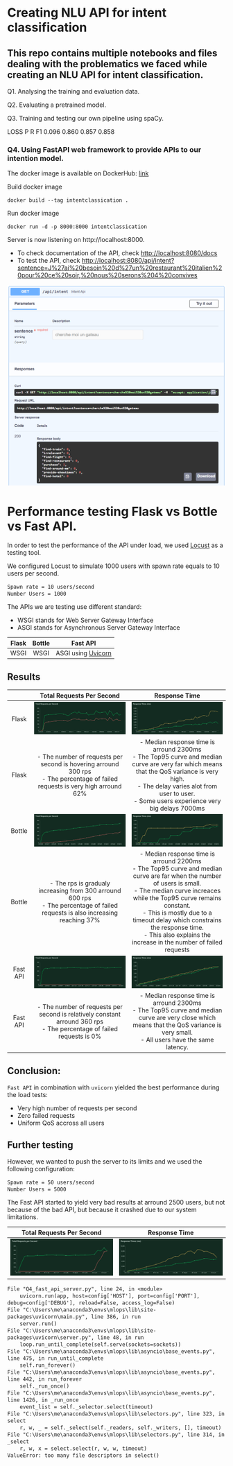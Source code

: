 # Creating NLU API for intent classification

## This repo contains multiple notebooks and files dealing with the problematics we faced while creating an NLU API for intent classification.

Q1. Analysing the training and evaluation data.

Q2. Evaluating a pretrained model.

Q3. Training and testing our own pipeline using spaCy.

LOSS       P        R        F1
0.096    0.860    0.857    0.858

### Q4. Using FastAPI web framework to provide APIs to our intention model.

The docker image is available on DockerHub: [link](https://hub.docker.com/repository/docker/csj0oe/mlops-wiidii)

Build docker image
```shell
docker build --tag intentclassication .
```

Run docker image
```shell
docker run -d -p 8000:8000 intentclassication
```

Server is now listening on http://localhost:8000.

- To check documentation of the API, check [http://localhost:8080/docs](http://localhost:8080/docs)
- To test the API, check [http://localhost:8080/api/intent?sentence=J%27ai%20besoin%20d%27un%20restaurant%20italien%20pour%20ce%20soir,%20nous%20serons%204%20convives](http://localhost:8080/api/intent/?sentence=J%27ai%20besoin%20d%27un%20restaurant%20italien%20pour%20ce%20soir,%20nous%20serons%204%20convives)

<!-- ![Testing API](images/testing1.PNG =250) -->
<img src="images/testing.png" width="600">


# Performance testing Flask vs Bottle vs Fast API.

In order to test the performance of the API under load, we used [Locust](https://locust.io/) as a testing tool.


We configured Locust to simulate 1000 users with spawn rate equals to 10 users per second.

```
Spawn rate = 10 users/second
Number Users = 1000
```

<!-- We are using , an ASGI server implementation, using uvloop and httptools.
The screenshot below depicts the test result. -->
<!-- ![Locust stats](scrots/locust_stats.png)
![Locust](scrots/locust.png) -->

The APIs we are testing use different standard:

* WSGI stands for Web Server Gateway Interface
* ASGI stands for Asynchronous Server Gateway Interface


| Flask | Bottle | Fast API |
|:-:|:-:|:-:|
| WSGI| WSGI | ASGI using [Uvicorn](https://www.uvicorn.org/) |

## Results

|| Total Requests Per Second | Response Time |
|:-:|:-------------------------:|:-------------------------:|
| Flask | ![Flask RPS](images/Flask_total_rps.png)  | ![Flask Response Time](images/Flask_response_times.png) | 
|Flask|- The number of requests per second is hovering arround 300 rps <br /> - The percentage of failed requests is very high arround 62%|- Median response time is arround 2300ms <br /> - The Top95 curve and median curve are very far which means that the QoS variance is very high. <br /> - The delay varies alot from user to user. <br /> - Some users experience very big delays 7000ms|
| Bottle | ![Bottle RPS](images/Bottle_total_rps.png) | ![Bottle Response Time](images/Bottle_response_times.png) |
|Bottle|- The rps is gradualy increasing from 300 arround 600 rps <br /> - The percentage of failed requests is also increasing reaching 37%|- Median response time is arround 2200ms <br /> - The Top95 curve and median curve are far when the number of users is small. <br /> - The median curve increaces while the Top95 curve remains constant. <br /> - This is mostly due to a timeout delay which constrains the response time.  <br /> - This also explains the increase in the number of failed requests |
| Fast API | ![Fast API RPS](images/Fast_api_total_rps.png) | ![Fast API Response Time](images/Fast_api_response_times.png) | 
|Fast API|- The number of requests per second is relatively constant arround 360 rps <br /> - The percentage of failed requests is 0%|- Median response time is arround 2300ms <br /> - The Top95 curve and median curve are very close which means that the QoS variance is very small. <br /> - All users have the same latency.|


## Conclusion:


`Fast API` in combination with `uvicorn` yielded the best performance during the load tests:

* Very high number of requests per second
* Zero failed requests
* Uniform QoS accross all users

## Further testing

However, we wanted to push the server to its limits and we used the following configuration:

```
Spawn rate = 50 users/second
Number Users = 5000
```

The Fast API started to yield very bad results at arround 2500 users, but not because of the bad API, but because it crashed due to our system limitations.

| Total Requests Per Second | Response Time |
|:-------------------------:|:-------------------------:|
| ![Flask RPS](images/Fast_api_rps_crash.png)  | ![Flask Response Time](images/Fast_api_rt_crash.png) | 


```shell
File "Q4_fast_api_server.py", line 24, in <module>
    uvicorn.run(app, host=config['HOST'], port=config['PORT'], debug=config['DEBUG'], reload=False, access_log=False)
File "C:\Users\me\anaconda3\envs\mlops\lib\site-packages\uvicorn\main.py", line 386, in run
    server.run()
File "C:\Users\me\anaconda3\envs\mlops\lib\site-packages\uvicorn\server.py", line 48, in run
    loop.run_until_complete(self.serve(sockets=sockets))
File "C:\Users\me\anaconda3\envs\mlops\lib\asyncio\base_events.py", line 475, in run_until_complete
    self.run_forever()
File "C:\Users\me\anaconda3\envs\mlops\lib\asyncio\base_events.py", line 442, in run_forever
    self._run_once()
File "C:\Users\me\anaconda3\envs\mlops\lib\asyncio\base_events.py", line 1426, in _run_once
    event_list = self._selector.select(timeout)
File "C:\Users\me\anaconda3\envs\mlops\lib\selectors.py", line 323, in select
    r, w, _ = self._select(self._readers, self._writers, [], timeout)
File "C:\Users\me\anaconda3\envs\mlops\lib\selectors.py", line 314, in _select
    r, w, x = select.select(r, w, w, timeout)
ValueError: too many file descriptors in select()
```